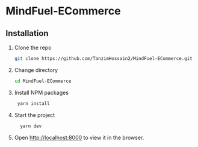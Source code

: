 # MindFuel-ECommerce

## Installation

1. Clone the repo
   ```sh
   git clone https://github.com/TanzimHossain2/MindFuel-ECommerce.git
   ```
2. Change directory
   ```sh
   cd MindFuel-ECommerce
   ```
3. Install NPM packages
   ```sh
    yarn install
   ```
4. Start the project
   ```sh
     yarn dev
   ```
5. Open [http://localhost:8000](http://localhost:8000) to view it in the browser.